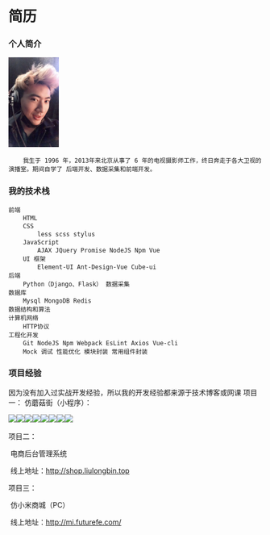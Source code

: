 # 简历

### 个人简介

<img src="./avatar.jpg" style="width: 100px;" />

		我生于 1996 年，2013年来北京从事了 6 年的电视摄影师工作，终日奔走于各大卫视的演播室。期间自学了 后端开发、数据采集和前端开发。

### 我的技术栈

	前端
		HTML
		CSS
			less scss stylus
		JavaScript
			AJAX JQuery Promise NodeJS Npm Vue
		UI 框架
			Element-UI Ant-Design-Vue Cube-ui
	后端
		Python（Django、Flask） 数据采集
	数据库
		Mysql MongoDB Redis
	数据结构和算法
	计算机网络
		HTTP协议
	工程化开发
		Git NodeJS Npm Webpack EsLint Axios Vue-cli
		Mock 调试 性能优化 模块封装 常用组件封装




### 项目经验

因为没有加入过实战开发经验，所以我的开发经验都来源于技术博客或网课
项目一：
		仿蘑菇街（小程序）：

<img src="http://ww1.sinaimg.cn/large/006qtd2Tgy1g4j9tfqhdfj30u01szafo.jpg"  width="200px"/><img src="http://ww1.sinaimg.cn/large/006qtd2Tgy1g4j9tfsqusj30u01sztet.jpg" width="200px"/><img src="http://ww1.sinaimg.cn/large/006qtd2Tgy1g4j9tfwmc3j30u01szq7q.jpg" width="200px"/><img src="http://ww1.sinaimg.cn/large/006qtd2Tgy1g4j9tfraclj30u01szq77.jpg" width="200px"/><img src="http://ww1.sinaimg.cn/large/006qtd2Tgy1g4j9tfm80cj30u01szgnw.jpg" width="200px"/><img src="http://ww1.sinaimg.cn/large/006qtd2Tgy1g4j9tfta9tj30u01szwjh.jpg" width="200px"/><img src="http://ww1.sinaimg.cn/large/006qtd2Tgy1g4j9tfu77zj30u01szdip.jpg" width="200px"/><img src="http://ww1.sinaimg.cn/large/006qtd2Tgy1g4j9tfyvkuj30u01szahe.jpg" width="200px"/>	

项目二：

​		电商后台管理系统

​		线上地址：http://shop.liulongbin.top

项目三：

​		仿小米商城（PC）

​		线上地址：http://mi.futurefe.com/


